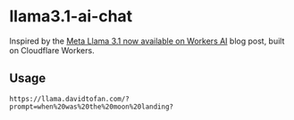 # llama3.1-ai-chat

Inspired by the [Meta Llama 3.1 now available on Workers AI](https://blog.cloudflare.com/meta-llama-3-1-available-on-workers-ai) blog post, built on Cloudflare Workers.

## Usage

```
https://llama.davidtofan.com/?prompt=when%20was%20the%20moon%20landing?
```

